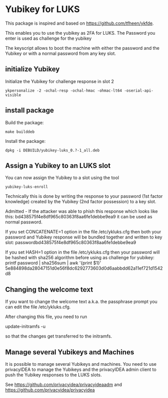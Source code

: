 Yubikey for LUKS
================

This package is inspired and based on https://github.com/tfheen/ykfde.

This enables you to use the yubikey as 2FA for LUKS.
The Password you enter is used as challenge for the yubikey

The keyscript allows to boot the machine with either
the password and the Yubikey or with a normal password
from any key slot.

initialize Yubikey
------------------

Initialize the Yubikey for challenge response in slot 2

	ykpersonalize -2 -ochal-resp -ochal-hmac -ohmac-lt64 -oserial-api-visible

install package
---------------

Build the package:

	make builddeb

Install the package:

	dpkg -i DEBUILD/yubikey-luks_0.?-1_all.deb

Assign a Yubikey to an LUKS slot
--------------------------------

You can now assign the Yubikey to a slot using the tool

	yubikey-luks-enroll

Technically this is done by writing the response to your password (1st factor
knowledge) created by the Yubikey (2nd factor possession) to a key slot.

Admitted - If the attacker was able to phish this response which looks like
this:
	bd438575f4e8df965c80363f8aa6fe1debbe9ea9
it can be used as normal password.

If you set CONCATENATE=1 option in the file /etc/ykluks.cfg then both your password and Yubikey response will be bundled together and written to key slot: passwordbd438575f4e8df965c80363f8aa6fe1debbe9ea9

If you set HASH=1 option in the file /etc/ykluks.cfg then your password will be hashed with sha256 algorithm before using as challenge for yubikey: printf password | sha256sum | awk '{print $1}'
5e884898da28047151d0e56f8dc6292773603d0d6aabbdd62a11ef721d1542d8

Changing the welcome text
-------------------------

If you want to change the welcome text a.k.a. the passphrase prompt you can edit
the file /etc/ykluks.cfg.

After changing this file, you need to run

  update-initramfs -u

so that the changes get transferred to the initramfs.

Manage several Yubikeys and Machines
------------------------------------

It is possible to manage several Yubikeys and machines.
You need to use privacyIDEA to manage the Yubikeys and
the privacyIDEA admin client to push the Yubikey responses
to the LUKS slots.

See https://github.com/privacyidea/privacyideaadm and
https://github.com/privacyidea/privacyidea
